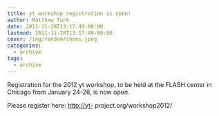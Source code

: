```yaml
---
title: yt workshop registration is open!
author: Matthew Turk
date: 2011-11-28T13:17:49-00:00
lastmod: 2011-11-28T13:17:49-00:00
cover: /img/random/shoes.jpeg
categories:
  - archive
tags:
  - archive
---
```

Registration for the 2012 yt workshop, to be held at the FLASH center in
Chicago from January 24-26, is now open.

Please register here: <http://yt-> project.org/workshop2012/
